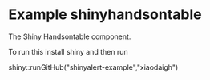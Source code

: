 Example shinyhandsontable
=================

The Shiny Handsontable component. 

To run this install shiny and then run

shiny::runGitHub("shinyalert-example","xiaodaigh")
